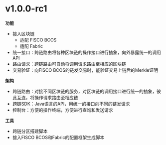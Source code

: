 # v1.0.0-rc1

**功能**

- 接入区块链
  - 适配 FISCO BCOS
  - 适配 Fabric
- 统一接口：跨链路由将各种区块链的操作接口进行抽象，向外暴露统一的调用API
- 路由请求：跨链路由可自动将调用请求路由至相应的区块链
- 交易验证：向FISCO BCOS的链发交易时，能验证交易上链后的Merkle证明

**架构**

- 跨链路由：对接不同区块链的服务，对区块链的调用接口进行统一的抽象，彼此互连，将操作请求路由至相应链
- 跨链SDK：Java语言的API，用统一的接口向不同的链发请求
- 控制台：方便的操作终端，方便进行查询和发送请求

**工具**

- 跨链分区搭建脚本
- 接入FISCO BCOS和Fabric的配置框架生成脚本